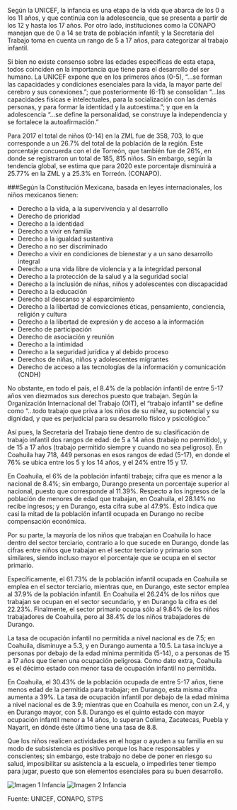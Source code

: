 
Según la UNICEF, la infancia es una etapa de la vida que abarca de los 0 a los 11 años, y que continúa con la adolescencia, que se presenta a partir de los 12 y hasta los 17 años. Por otro lado, instituciones como la CONAPO manejan que de 0 a 14 se trata de población infantil; y la Secretaría del Trabajo toma en cuenta un rango de 5 a 17 años, para categorizar al trabajo infantil.

Si bien no existe consenso sobre las edades específicas de esta etapa, todos coinciden en la importancia que tiene para el desarrollo del ser humano. La UNICEF expone que en los primeros años (0-5), “…se forman las capacidades y condiciones esenciales para la vida, la mayor parte del cerebro y sus conexiones.”; que posteriormente (6-11) se consolidan “…las capacidades físicas e intelectuales, para la socialización con las demás personas, y para formar la identidad y la autoestima.”; y que en la adolescencia “…se define la personalidad, se construye la independencia y se fortalece la autoafirmación.”

Para 2017 el total de niños (0-14) en la ZML fue de 358, 703, lo que corresponde a un 26.7% del total de la población de la región. Este porcentaje concuerda con el de Torreón, que también fue de 26%, en donde se registraron un total de 185, 815 niños. Sin embargo, según la tendencia global, se estima que para 2020 este porcentaje disminuirá a 25.77% en la ZML y a 25.3% en Torreón. (CONAPO).








###Según la Constitución Mexicana, basada en leyes internacionales, los niños mexicanos tienen:

* Derecho a la vida, a la supervivencia y al desarrollo
* Derecho de prioridad
* Derecho a la identidad
* Derecho a vivir en familia
* Derecho a la igualdad sustantiva
* Derecho a no ser discriminado
* Derecho a vivir en condiciones de bienestar y a un sano desarrollo integral
* Derecho a una vida libre de violencia y a la integridad personal
* Derecho a la protección de la salud y a la seguridad social
* Derecho a la inclusión de niñas, niños y adolescentes con discapacidad
* Derecho a la educación
* Derecho al descanso y al esparcimiento
* Derecho a la libertad de convicciones éticas, pensamiento, conciencia, religión y cultura
* Derecho a la libertad de expresión y de acceso a la información
* Derecho de participación
* Derecho de asociación y reunión
* Derecho a la intimidad
* Derecho a la seguridad jurídica y al debido proceso
* Derechos de niñas, niños y adolescentes migrantes
* Derecho de acceso a las tecnologías de la información y comunicación (CNDH)

No obstante, en todo el país, el 8.4% de la población infantil de entre 5-17 años ven diezmados sus derechos puesto que trabajan. Según la Organización Internacional del Trabajo (OIT), el “trabajo infantil” se define como “…todo trabajo que priva a los niños de su niñez, su potencial y su dignidad, y que es perjudicial para su desarrollo físico y psicológico.”

Así pues, la Secretaría del Trabajo tiene dentro de su clasificación de trabajo infantil dos rangos de edad: de 5 a 14 años (trabajo no permitido), y de 15 a 17 años (trabajo permitido siempre y cuando no sea peligroso). En Coahuila hay 718, 449 personas en esos rangos de edad (5-17), en donde el 76% se ubica entre los 5 y los 14 años, y el 24% entre 15 y 17.

En Coahuila, el 6% de la población infantil trabaja; cifra que es menor a la nacional de 8.4%; sin embargo, Durango presenta un porcentaje superior al nacional, puesto que corresponde al 11.39%. Respecto a los ingresos de la población de menores de edad que trabajan, en Coahuila, el 28.14% no recibe ingresos; y en Durango, esta cifra sube al 47.9%. Esto indica que casi la mitad de la población infantil ocupada en Durango no recibe compensación económica.

Por su parte, la mayoría de los niños que trabajan en Coahuila lo hace dentro del sector terciario, contrario a lo que sucede en Durango, donde las cifras entre niños que trabajan en el sector terciario y primario son similares, siendo incluso mayor el porcentaje que se ocupa en el sector primario.

Específicamente, el 61.73% de la población infantil ocupada en Coahuila se emplea en el sector terciario, mientras que, en Durango, este sector emplea al 37.9% de la población infantil. En Coahuila el 26.24% de los niños que trabajan se ocupan en el sector secundario, y en Durango la cifra es del 22.23%. Finalmente, el sector primario ocupa sólo al 9.84% de los niños trabajadores de Coahuila, pero al 38.4% de los niños trabajadores de Durango.

La tasa de ocupación infantil no permitida a nivel nacional es de 7.5; en Coahuila, disminuye a 5.3, y en Durango aumenta a 10.5. La tasa incluye a personas por debajo de la edad mínima permitida (5-14), o a personas de 15 a 17 años que tienen una ocupación peligrosa. Como dato extra, Coahuila es el décimo estado con menor tasa de ocupación infantil no permitida.

En Coahuila, el 30.43% de la población ocupada de entre 5-17 años, tiene menos edad de la permitida para trabajar; en Durango, esta misma cifra aumenta a 39%. La tasa de ocupación infantil por debajo de la edad mínima a nivel nacional es de 3.9; mientras que en Coahuila es menor, con un 2.4, y en Durango mayor, con 5.8. Durango es el quinto estado con mayor ocupación infantil menor a 14 años, lo superan Colima, Zacatecas, Puebla y Nayarit, en dónde éste último tiene una tasa de 8.8.

Que los niños realicen actividades en el hogar o ayuden a su familia en su modo de subsistencia es positivo porque los hace responsables y conscientes; sin embargo, este trabajo no debe de poner en riesgo su salud, imposibilitar su asistencia a la escuela, o impedirles tener tiempo para jugar, puesto que son elementos esenciales para su buen desarrollo.

<img class="img-responsive" src="datos-sobre-la-infancia-en-la-zml-y-en-coahuila/imagen1.jpg" alt="Imagen 1 Infancia">

<img class="img-responsive" src="datos-sobre-la-infancia-en-la-zml-y-en-coahuila/imagen2.jpg" alt="Imagen 2 Infancia">

Fuente: UNICEF, CONAPO, STPS
